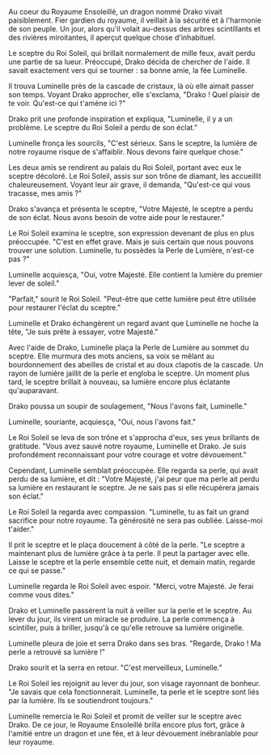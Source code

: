 Au coeur du Royaume Ensoleillé, un dragon nommé Drako vivait paisiblement. Fier gardien du royaume, il veillait à la sécurité et à l'harmonie de son peuple. Un jour, alors qu'il volait au-dessus des arbres scintillants et des rivières miroitantes, il aperçut quelque chose d'inhabituel.

Le sceptre du Roi Soleil, qui brillait normalement de mille feux, avait perdu une partie de sa lueur. Préoccupé, Drako décida de chercher de l'aide. Il savait exactement vers qui se tourner : sa bonne amie, la fée Luminelle.

Il trouva Luminelle près de la cascade de cristaux, là où elle aimait passer son temps. Voyant Drako approcher, elle s'exclama, "Drako ! Quel plaisir de te voir. Qu'est-ce qui t'amène ici ?"

Drako prit une profonde inspiration et expliqua, "Luminelle, il y a un problème. Le sceptre du Roi Soleil a perdu de son éclat."

Luminelle fronça les sourcils, "C'est sérieux. Sans le sceptre, la lumière de notre royaume risque de s'affaiblir. Nous devons faire quelque chose."

Les deux amis se rendirent au palais du Roi Soleil, portant avec eux le sceptre décoloré. Le Roi Soleil, assis sur son trône de diamant, les accueillit chaleureusement. Voyant leur air grave, il demanda, "Qu'est-ce qui vous tracasse, mes amis ?"

Drako s'avança et présenta le sceptre, "Votre Majesté, le sceptre a perdu de son éclat. Nous avons besoin de votre aide pour le restaurer."

Le Roi Soleil examina le sceptre, son expression devenant de plus en plus préoccupée. "C'est en effet grave. Mais je suis certain que nous pouvons trouver une solution. Luminelle, tu possèdes la Perle de Lumière, n'est-ce pas ?"

Luminelle acquiesça, "Oui, votre Majesté. Elle contient la lumière du premier lever de soleil."

"Parfait," sourit le Roi Soleil. "Peut-être que cette lumière peut être utilisée pour restaurer l'éclat du sceptre."

Luminelle et Drako échangèrent un regard avant que Luminelle ne hoche la tête, "Je suis prête à essayer, votre Majesté."

Avec l'aide de Drako, Luminelle plaça la Perle de Lumière au sommet du sceptre. Elle murmura des mots anciens, sa voix se mêlant au bourdonnement des abeilles de cristal et au doux clapotis de la cascade. Un rayon de lumière jaillit de la perle et engloba le sceptre. Un moment plus tard, le sceptre brillait à nouveau, sa lumière encore plus éclatante qu'auparavant.

Drako poussa un soupir de soulagement, "Nous l'avons fait, Luminelle."

Luminelle, souriante, acquiesça, "Oui, nous l'avons fait."

Le Roi Soleil se leva de son trône et s'approcha d'eux, ses yeux brillants de gratitude. "Vous avez sauvé notre royaume, Luminelle et Drako. Je suis profondément reconnaissant pour votre courage et votre dévouement."

Cependant, Luminelle semblait préoccupée. Elle regarda sa perle, qui avait perdu de sa lumière, et dit : "Votre Majesté, j'ai peur que ma perle ait perdu sa lumière en restaurant le sceptre. Je ne sais pas si elle récupérera jamais son éclat."

Le Roi Soleil la regarda avec compassion. "Luminelle, tu as fait un grand sacrifice pour notre royaume. Ta générosité ne sera pas oubliée. Laisse-moi t'aider."

Il prit le sceptre et le plaça doucement à côté de la perle. "Le sceptre a maintenant plus de lumière grâce à ta perle. Il peut la partager avec elle. Laisse le sceptre et la perle ensemble cette nuit, et demain matin, regarde ce qui se passe."

Luminelle regarda le Roi Soleil avec espoir. "Merci, votre Majesté. Je ferai comme vous dites."

Drako et Luminelle passèrent la nuit à veiller sur la perle et le sceptre. Au lever du jour, ils virent un miracle se produire. La perle commença à scintiller, puis à briller, jusqu'à ce qu'elle retrouve sa lumière originelle.

Luminelle pleura de joie et serra Drako dans ses bras. "Regarde, Drako ! Ma perle a retrouvé sa lumière !"

Drako sourit et la serra en retour. "C'est merveilleux, Luminelle."

Le Roi Soleil les rejoignit au lever du jour, son visage rayonnant de bonheur. "Je savais que cela fonctionnerait. Luminelle, ta perle et le sceptre sont liés par la lumière. Ils se soutiendront toujours."

Luminelle remercia le Roi Soleil et promit de veiller sur le sceptre avec Drako. De ce jour, le Royaume Ensoleillé brilla encore plus fort, grâce à l'amitié entre un dragon et une fée, et à leur dévouement inébranlable pour leur royaume.
